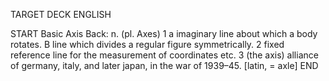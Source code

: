 TARGET DECK
ENGLISH

START
Basic
Axis
Back: n. (pl. Axes) 1 a imaginary line about which a body rotates. B line which divides a regular figure symmetrically. 2 fixed reference line for the measurement of coordinates etc. 3 (the axis) alliance of germany, italy, and later japan, in the war of 1939–45. [latin, = axle]
END
